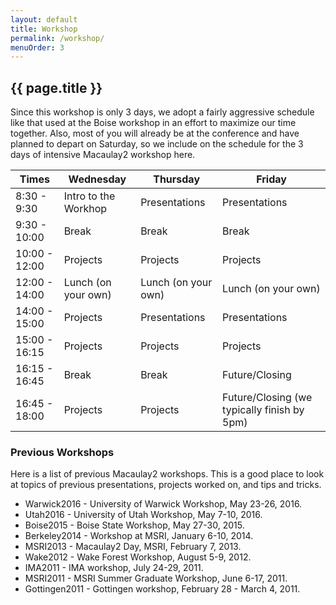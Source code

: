 ```yaml
---
layout: default
title: Workshop
permalink: /workshop/
menuOrder: 3
---
```


## {{ page.title }}	 

Since this workshop is only 3 days, we adopt a fairly aggressive schedule like that used at the Boise workshop in an effort to maximize our time together.  Also, most of you will already be at the conference and have planned to depart on Saturday, so we include on the schedule for the 3 days of intensive Macaulay2 workshop here.  

| Times         |Wednesday             | Thursday            | Friday |
| ---         | ---               | ---              | --- |
| 8:30 - 9:30   | Intro to the Workhop | Presentations       | Presentations |
| 9:30 - 10:00  | Break                | Break               | Break  |
| 10:00 - 12:00 | Projects             | Projects            | Projects |
| 12:00 - 14:00 | Lunch (on your own)  | Lunch (on your own) | Lunch (on your own) |
| 14:00 - 15:00 | Projects             | Presentations       | Presentations |
| 15:00 - 16:15 | Projects             | Projects            | Projects  |
| 16:15 - 16:45 | Break                | Break               | Future/Closing |
| 16:45 - 18:00 | Projects             | Projects            | Future/Closing (we typically finish by 5pm) | 

### Previous Workshops

Here is a list of previous Macaulay2 workshops. This is a good place to look at topics of previous presentations, projects worked on, and tips and tricks.  

* Warwick2016 - University of Warwick Workshop, May 23-26, 2016.
* Utah2016 - University of Utah Workshop, May 7-10, 2016.
* Boise2015 - Boise State Workshop, May 27-30, 2015.
* Berkeley2014 - Workshop at MSRI, January 6-10, 2014.
* MSRI2013 - Macaulay2  Day, MSRI, February 7, 2013.
* Wake2012 - Wake Forest Workshop, August 5-9, 2012.
* IMA2011 - IMA workshop, July 24-29, 2011.
* MSRI2011 - MSRI Summer Graduate Workshop, June 6-17, 2011.
* Gottingen2011 - Gottingen workshop, February 28 - March 4, 2011.


